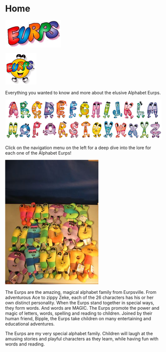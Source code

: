 # Home

![img](./Media/Eurp.gif)

![img](./Media/eurp%20dude.gif)

Everything you wanted to know and more about the elusive Alphabet Eurps.

![img](./Media/Alphabet%20Eurps.gif)

Click on the navigation menu on the left for a deep dive into the lore for each one of the Alphabet Eurps!

![img](./Media/Eurps.jpg)

The Eurps are the amazing, magical alphabet family from Eurpsville. From adventurous Ace to zippy Zeke, each of the 26 characters has his or her own distinct personality. When the Eurps stand together in special ways, they form words. And words are MAGIC. The Eurps promote the power and magic of letters, words, spelling and reading to children. Joined by their human friend, Bipple, the Eurps take children on many entertaining and educational adventures.

The Eurps are my very special alphabet family. Children will laugh at the amusing stories and playful characters as they learn, while having fun with words and reading.
